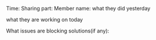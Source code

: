 Time:
Sharing part:
Member name:
what they did yesterday

what they are working on today

What issues are blocking
solutions(if any):
